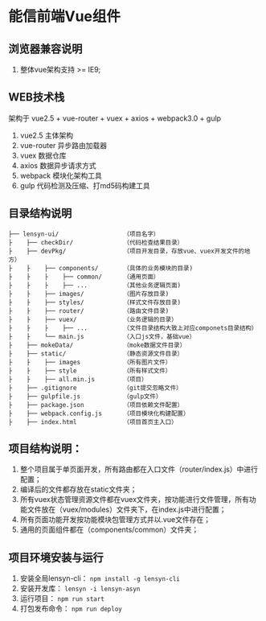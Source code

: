 
# 能信前端Vue组件

## 浏览器兼容说明

1. 整体vue架构支持 >= IE9;

## WEB技术栈

架构于 vue2.5 + vue-router + vuex + axios + webpack3.0 + gulp
1. vue2.5 主体架构
2. vue-router 异步路由加载器
3. vuex 数据仓库
4. axios 数据异步请求方式
5. webpack 模块化架构工具
6. gulp 代码检测及压缩、打md5码构建工具


## 目录结构说明

```
├── lensyn-ui/                  （项目名字）
├    ├── checkDir/              （代码检查结果目录）
├    ├── devPkg/                （项目开发目录，存放vue、vuex开发文件的地方）
├    ├    ├── components/       （具体的业务模块的目录)
├    ├    ├    ├── common/      （通用页面）
├    ├    ├    ├── ...          （其他业务逻辑页面)
├    ├    ├── images/           （图片存放目录)
├    ├    ├── styles/           （样式文件存放目录)
├    ├    ├── router/           （路由文件目录)
├    ├    ├── vuex/             （业务逻辑的目录）
├    ├    ├    ├── ...          （文件目录结构大致上对应componets目录结构）
├    ├    └── main.js           （入口js文件，基础vue）
├    ├── mokeData/              （moke数据文件目录）
├    ├── static/                （静态资源文件目录）
├    ├    ├── images            （所有图片文件）
├    ├    ├── style             （所有样式文件）
├    ├    ├── all.min.js        （项目）
├    ├── .gitignore             （git提交忽略文件）
├    ├── gulpfile.js            （gulp文件）
├    ├── package.json           （项目依赖文件配置）
├    ├── webpack.config.js      （项目模块化构建配置）
├    ├── index.html             （项目首页主入口）
```
## 项目结构说明：

1. 整个项目属于单页面开发，所有路由都在入口文件（router/index.js）中进行配置；
2. 编译后的文件都存放在static文件夹；
3. 所有vuex状态管理资源文件都在vuex文件夹，按功能进行文件管理，所有功能文件放在（vuex/modules）文件夹下，在index.js中进行配置；
4. 所有页面功能开发按功能模块包管理方式并以.vue文件存在；
5. 通用的页面组件都在（components/common）文件夹；

## 项目环境安装与运行
1. 安装全局lensyn-cli：
 `npm install -g lensyn-cli`
2. 安装开发库：
 `lensyn -i lensyn-asyn`
3. 运行项目：
 `npm run start`
4. 打包发布命令：
 `npm run deploy`
